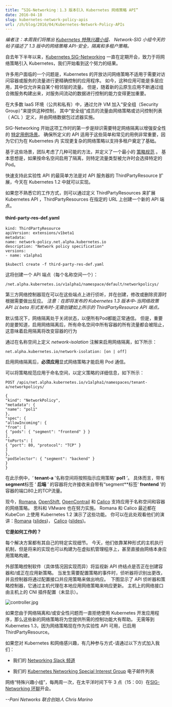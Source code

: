 ```yaml
---
title: “SIG-Networking：1.3 版本引入 Kubernetes 网络策略 API”
date: 2016-04-18
slug: kubernetes-network-policy-apis
url: /zh/blog/2016/04/Kubernetes-Network-Policy-APIs
---
```

<!--
---
title: " SIG-Networking: Kubernetes Network Policy APIs Coming in 1.3 "
date: 2016-04-18
slug: kubernetes-network-policy-apis
url: /zh/blog/2016/04/Kubernetes-Network-Policy-APIs
---
-->
<!--
_Editor’s note: This week we’re featuring [Kubernetes Special Interest Groups](https://github.com/kubernetes/kubernetes/wiki/Special-Interest-Groups-(SIGs)); Today’s post is by the Network-SIG team describing network policy APIs coming in 1.3 - policies for security, isolation and multi-tenancy._  
-->
_编者注：本周我们将推出 [Kubernetes 特殊兴趣小组](https://github.com/kubernetes/kubernetes/wiki/Special-Interest-Groups-(SIGs))、
Network-SIG 小组今天的帖子描述了 1.3 版中的网络策略 API-安全，隔离和多租户策略。_


<!--
The [Kubernetes network SIG](https://kubernetes.slack.com/messages/sig-network/) has been meeting regularly since late last year to work on bringing network policy to Kubernetes and we’re starting to see the results of this effort.  
-->
自去年下半年以来，[Kubernetes SIG-Networking](https://kubernetes.slack.com/messages/sig-network/) 一直在定期开会，致力于将网络策略引入 Kubernetes，我们开始看到这个努力的结果。

<!--
One problem many users have is that the open access network policy of Kubernetes is not suitable for applications that need more precise control over the traffic that accesses a pod or service. Today, this could be a multi-tier application where traffic is only allowed from a tier’s neighbor. But as new Cloud Native applications are built by composing microservices, the ability to control traffic as it flows among these services becomes even more critical.  
-->
许多用户面临的一个问题是，Kubernetes 的开放访问网络策略不适用于需要对访问容器或服务的流量进行更精确控制的应用程序。
如今，这种应用可能是多层应用，其中仅允许来自某个相邻层的流量。
但是，随着新的云原生应用不断通过组合微服务构建出来，对服务间流动的数据进行控制的能力变得更加重要。

<!--
In most IaaS environments (both public and private) this kind of control is provided by allowing VMs to join a ‘security group’ where traffic to members of the group is defined by a network policy or Access Control List (ACL) and enforced by a network packet filter.  
-->
在大多数 IaaS 环境（公共和私有）中，通过允许 VM 加入“安全组（Security Group）”来提供这种控制，
其中“安全组”成员的流量由网络策略或访问控制列表（ ACL ）定义，并由网络数据包过滤器实施。

<!--
The Network SIG started the effort by identifying [specific use case scenarios](https://docs.google.com/document/d/1blfqiH4L_fpn33ZrnQ11v7LcYP0lmpiJ_RaapAPBbNU/edit?pref=2&pli=1#) that require basic network isolation for enhanced security. Getting the API right for these simple and common use cases is important because they are also the basis for the more sophisticated network policies necessary for multi-tenancy within Kubernetes.
-->
SIG-Networking 开始这项工作时的第一步是辩识需要特定网络隔离以增强安全性的
[特定用例场景](https://docs.google.com/document/d/1blfqiH4L_fpn33ZrnQ11v7LcYP0lmpiJ_RaapAPBbNU/edit?pref=2&pli=1#)。
确保所定义的 API 适用于这些简单和常见的用例非常重要，因为它们为在 Kubernetes 内
实现更复杂的网络策略以支持多租户奠定了基础。

<!--
From these scenarios several possible approaches were considered and a minimal [policy specification](https://docs.google.com/document/d/1qAm-_oSap-f1d6a-xRTj6xaH1sYQBfK36VyjB5XOZug/edit) was defined. The basic idea is that if isolation were enabled on a per namespace basis, then specific pods would be selected where specific traffic types would be allowed.  
-->
基于这些场景，团队考虑了几种可能的方法，并定义了一个最小的
[策略规范](https://docs.google.com/document/d/1qAm-_oSap-f1d6a-xRTj6xaH1sYQBfK36VyjB5XOZug/edit) 。
基本思想是，如果按命名空间启用了隔离，则特定流量类型被允许时会选择特定的 Pod。

<!--
The simplest way to quickly support this experimental API is in the form of a ThirdPartyResource extension to the API Server, which is possible today in Kubernetes 1.2. 
-->
快速支持此实验性 API 的最简单方法是对 API 服务器的 ThirdPartyResource 扩展，今天在 Kubernetes 1.2 中就可以实现。

<!--
If you’re not familiar with how this works, the Kubernetes API can be extended by defining ThirdPartyResources that create a new API endpoint at a specified URL.  
-->
如果您不熟悉它的工作方式，则可以通过定义 ThirdPartyResources 来扩展 Kubernetes API ，ThirdPartyResources 在指定的 URL 上创建一个新的 API 端点。

#### third-party-res-def.yaml 

```
kind: ThirdPartyResource
apiVersion: extensions/v1beta1
metadata:
name: network-policy.net.alpha.kubernetes.io
description: "Network policy specification"
versions:
- name: v1alpha1
 ```

```
$kubectl create -f third-party-res-def.yaml
 ```

<!--
This will create an API endpoint (one for each namespace):
-->
这将创建一个 API 端点（每个名称空间一个）：

```
/net.alpha.kubernetes.io/v1alpha1/namespace/default/networkpolicys/
 ```
 
<!--
Third party network controllers can now listen on these endpoints and react as necessary when resources are created, modified or deleted. _Note: With the upcoming release of Kubernetes 1.3 - when the Network Policy API is released in beta form - there will be no need to create a ThirdPartyResource API endpoint as shown above._&nbsp;
-->
第三方网络控制器现在可以在这些端点上进行侦听，并在创建，修改或删除资源时根据需要做出反应。
_注意：在即将发布的 Kubernetes 1.3 版本中-当网络政策 API 以 beta 形式发布时-无需创建如上所示的 ThirdPartyResource API 端点。_


<!--
Network isolation is off by default so that all pods can communicate as they normally do. However, it’s important to know that once network isolation is enabled, all traffic to all pods, in all namespaces is blocked, which means that enabling isolation is going to change the behavior of your pods
-->
默认情况下，网络隔离处于关闭状态，以便所有Pod都能正常通信。
但是，重要的是要知道，启用网络隔离后，所有命名空间中所有容器的所有流量都会被阻止，这意味着启用隔离将改变容器的行为


<!--
Network isolation is enabled by defining the _network-isolation_ annotation on namespaces as shown below:
-->
通过在名称空间上定义 _network-isolation_ 注解来启用网络隔离，如下所示：

```
net.alpha.kubernetes.io/network-isolation: [on | off]
 ```
 
<!--
Once network isolation is enabled, explicit network policies **must be applied** to enable pod communication.
-->
启用网络隔离后，**必须应用**显式网络策略才能启用 Pod 通信。

<!--
A policy specification can be applied to a namespace to define the details of the policy as shown below:
-->
可以将策略规范应用于命名空间，以定义策略的详细信息，如下所示：

```
POST /apis/net.alpha.kubernetes.io/v1alpha1/namespaces/tenant-a/networkpolicys/

{
"kind": "NetworkPolicy",
"metadata": {
"name": "pol1"
},
"spec": {
"allowIncoming": {
"from": [
{ "pods": { "segment": "frontend" } }
],
"toPorts": [
{ "port": 80, "protocol": "TCP" }
]
},
"podSelector": { "segment": "backend" }
}
}
 ```
 
<!--
In this example, the ‘ **tenant-a** ’ namespace would get policy ‘ **pol1** ’ applied as indicated. Specifically, pods with the **segment** label ‘ **backend** ’ would allow TCP traffic on port 80 from pods with the **segment** label ‘ **frontend** ’ to be received.
-->
在此示例中，‘ **tenant-a** ’名称空间将按照指示应用策略‘ **pol1** ’。
具体而言，带有**segment**标签 ‘ **后端** ’ 的容器将允许接收来自带有“segment**标签‘ **frontend** ’的容器的端口80上的TCP流量。

<!--
Today, [Romana](https://github.com/romana/romana), [OpenShift](https://www.openshift.com/), [OpenContrail](http://www.opencontrail.org/) and [Calico](http://projectcalico.org/) support network policies applied to namespaces and pods. Cisco and VMware are working on implementations as well. Both Romana and Calico demonstrated these capabilities with Kubernetes 1.2 recently at KubeCon. You can watch their presentations here: [Romana](https://www.youtube.com/watch?v=f-dLKtK6qCs) ([slides](http://www.slideshare.net/RomanaProject/kubecon-london-2016-ronana-cloud-native-sdn)), [Calico](https://www.youtube.com/watch?v=p1zfh4N4SX0) ([slides](http://www.slideshare.net/kubecon/kubecon-eu-2016-secure-cloudnative-networking-with-project-calico)).&nbsp;
-->
现今，[Romana](https://github.com/romana/romana), [OpenShift](https://www.openshift.com/), [OpenContrail](http://www.opencontrail.org/) 和 [Calico](http://projectcalico.org/) 支持应用于名称空间和容器的网络策略。
思科和 VMware 也在努力实施。
Romana 和 Calico 最近都在 KubeCon 上使用 Kubernetes 1.2 演示了这些功能。
你可以在此处观看他们的演讲：[Romana](https://www.youtube.com/watch?v=f-dLKtK6qCs) ([slides](http://www.slideshare.net/RomanaProject/kubecon-london-2016-ronana-cloud-native-sdn))， [Calico](https://www.youtube.com/watch?v=p1zfh4N4SX0) ([slides](http://www.slideshare.net/kubecon/kubecon-eu-2016-secure-cloudnative-networking-with-project-calico))。&nbsp;

<!--
**How does it work?**
-->
**它是如何工作的？**

<!--
Each solution has their their own specific implementation details. Today, they rely on some kind of on-host enforcement mechanism, but future implementations could also be built that apply policy on a hypervisor, or even directly by the network itself.&nbsp;
-->
每个解决方案都有其自己的特定实现细节。
今天，他们依靠某种形式的主机执行机制，但是将来的实现也可以构建为在虚拟机管理程序上，甚至直接由网络本身应用策略构建。&nbsp;

<!--
External policy control software (specifics vary across implementations) will watch the new API endpoint for pods being created and/or new policies being applied. When an event occurs that requires policy configuration, the listener will recognize the change and a controller will respond by configuring the interface and applying the policy. &nbsp;The diagram below shows an API listener and policy controller responding to updates by applying a network policy locally via a host agent. The network interface on the pods is configured by a CNI plugin on the host (not shown).
-->
外部策略控制软件（具体情况因实现而异）将监视新 API 终结点是否正在创建容器和/或正在应用新策略。
当发生需要配置策略的事件时，侦听器将识别出更改，并且控制器将通过配置接口并应用策略来做出响应。&nbsp;
下图显示了 API 侦听器和策略控制器，它通过主机代理在本地应用网络策略来响应更新。
主机上的网络接口由主机上的 CNI 插件配置（未显示）。

 ![controller.jpg](https://lh5.googleusercontent.com/zMEpLMYmask-B-rYWnbMyGb0M7YusPQFPS6EfpNOSLbkf-cM49V7rTDBpA6k9-Zdh2soMul39rz9rHFJfL-jnEn_mHbpg0E1WlM-wjU-qvQu9KDTQqQ9uBmdaeWynDDNhcT3UjX5)

<!--
If you’ve been holding back on developing applications with Kubernetes because of network isolation and/or security concerns, these new network policies go a long way to providing the control you need. No need to wait until Kubernetes 1.3 since network policy is available now as an experimental API enabled as a ThirdPartyResource.
-->
如果您由于网络隔离和/或安全性问题而一直拒绝使用 Kubernetes 开发应用程序，那么这些新的网络策略将为您提供所需的控制功能大有帮助。
无需等到 Kubernetes 1.3，因为网络策略现在作为实验性 API 可用，已启用 ThirdPartyResource。

<!--
If you’re interested in Kubernetes and networking, there are several ways to participate - join us at:
-->
如果您对 Kubernetes 和网络感兴趣，有几种参与方式-请通过以下方式加入我们：

<!--
- Our [Networking slack channel](https://kubernetes.slack.com/messages/sig-network/)&nbsp;
-->
- 我们的 [Networking Slack 频道](https://kubernetes.slack.com/messages/sig-network/)&nbsp;
<!--
- Our [Kubernetes 网络特别兴趣小组](https://groups.google.com/forum/#!forum/kubernetes-sig-network) email list&nbsp;
-->
- 我们的 [Kubernetes Networking Special Interest Group](https://groups.google.com/forum/#!forum/kubernetes-sig-network) 电子邮件列表&nbsp;


<!--
The Networking “Special Interest Group,” which meets bi-weekly at 3pm (15h00) Pacific Time at [SIG-Networking hangout](https://zoom.us/j/5806599998).&nbsp;
-->
网络“特殊兴趣小组”，每两周一次，在太平洋时间下午 3 点（15：00）在[SIG-Networking 环聊](https://zoom.us/j/5806599998)开会。&nbsp;


<!--
_--Chris Marino, Co-Founder, Pani Networks_  
-->
_--Pani Networks 联合创始人 Chris Marino_  
